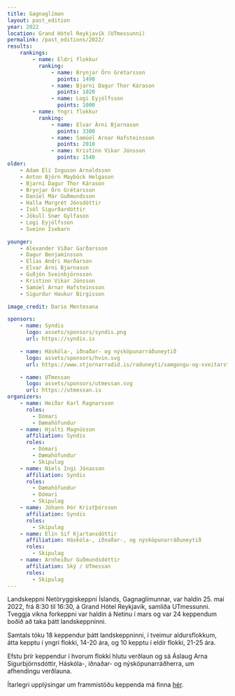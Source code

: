 ```yaml
---
title: Gagnaglíman
layout: past_edition
year: 2022
location: Grand Hótel Reykjavík (UTmessunni)
permalink: /past_editions/2022/
results:
    rankings:
        - name: Eldri flokkur
          ranking:
              - name: Brynjar Örn Grétarsson
                points: 1490
              - name: Bjarni Dagur Thor Kárason
                points: 1020
              - name: Logi Eyjólfsson
                points: 1000
        - name: Yngri flokkur
          ranking:
              - name: Elvar Árni Bjarnason
                points: 3300
              - name: Samúel Arnar Hafsteinsson
                points: 2010
              - name: Kristinn Vikar Jónsson
                points: 1540
older:
    - Adam Elí Inguson Arnaldsson
    - Anton Björn Mayböck Helgason
    - Bjarni Dagur Thor Kárason
    - Brynjar Örn Grétarsson
    - Daníel Már Guðmundsson
    - Halla Margrét Jónsdóttir
    - Ísól Sigurðardóttir
    - Jökull Snær Gylfason
    - Logi Eyjólfsson
    - Sveinn Isebarn

younger:
    - Alexander Viðar Garðarsson
    - Dagur Benjamínsson
    - Elías Andri Harðarson
    - Elvar Árni Bjarnason
    - Guðjón Sveinbjörnsson
    - Kristinn Vikar Jónsson
    - Samúel Arnar Hafsteinsson
    - Sigurdur Haukur Birgisson

image_credit: Dario Mentesana

sponsors:
    - name: Syndis
      logo: assets/sponsors/syndis.png
      url: https://syndis.is

    - name: Háskóla-, iðnaðar- og nýsköpunarráðuneytið
      logo: assets/sponsors/hvin.svg
      url: https://www.stjornarradid.is/raduneyti/samgongu-og-sveitarstjornarraduneytid/

    - name: UTmessan
      logo: assets/sponsors/utmessan.svg
      url: https://utmessan.is
organizers:
    - name: Heiðar Karl Ragnarsson
      roles:
        - Dómari
        - Dæmahöfundur
    - name: Hjalti Magnússon
      affiliation: Syndis
      roles:
        - Dómari
        - Dæmahöfundur
        - Skipulag
    - name: Níels Ingi Jónasson
      affiliation: Syndis
      roles:
        - Dæmahöfundur
        - Dómari
        - Skipulag
    - name: Jóhann Þór Kristþórsson
      affiliation: Syndis
      roles:
        - Skipulag
    - name: Elín Sif Kjartansdóttir
      affiliation: Háskóla-, iðnaðar-, og nýsköpunarráðuneytið
      roles:
        - Skipulag
    - name: Arnheiður Guðmundsdóttir
      affiliation: Ský / UTmessan
      roles:
        - Skipulag
---
```


Landskeppni Netöryggiskeppni Íslands, Gagnaglímunnar, var haldin 25. maí 2022, frá 8:30 til 16:30, á Grand Hótel Reykjavík, samliða UTmessunni. Tveggja vikna forkeppni var haldin á Netinu í mars og var 24 keppendum boðið að taka þátt landskeppninni.

Samtals tóku 18 keppendur þátt landskeppninni, í tveimur aldursflokkum, átta kepptu í yngri flokki, 14-20 ára, og 10 kepptu í eldir flokki, 21-25 ára.

Efstu þrír keppendur í hvorum flokki hlutu verðlaun og sá Áslaug Arna Sigurbjörnsdóttir, Háskóla-, iðnaðar- og nýsköpunarráðherra, um afhendingu verðlauna.

Ítarlegri upplýsingar um frammistöðu keppenda má finna [hér](/assets/results/2022).
